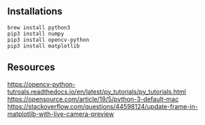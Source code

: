 ## Installations

```
brew install python3
pip3 install numpy
pip3 install opencv-python
pip3 install matplotlib
```

## Resources

https://opencv-python-tutroals.readthedocs.io/en/latest/py_tutorials/py_tutorials.html
https://opensource.com/article/19/5/python-3-default-mac
https://stackoverflow.com/questions/44598124/update-frame-in-matplotlib-with-live-camera-preview
